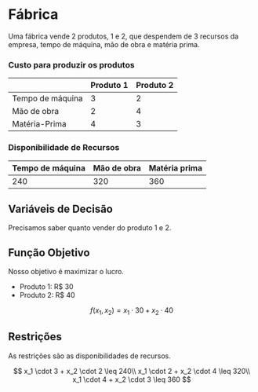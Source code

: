 # Fábrica
Uma fábrica vende 2 produtos, 1 e 2, que despendem de 3 recursos da empresa,
tempo de máquina, mão de obra e matéria prima.

### Custo para produzir os produtos

|                  | Produto 1 | Produto 2 |
|------------------|-----------|-----------|
| Tempo de máquina | 3         | 2         |
| Mão de obra      | 2         | 4         |
| Matéria-Prima    | 4         | 3         |

### Disponibilidade de Recursos

| Tempo de máquina | Mão de obra | Matéria prima |
|------------------|-------------|---------------|
| 240              | 320         | 360           |

## Variáveis de Decisão
Precisamos saber quanto vender do produto 1 e 2.

## Função Objetivo
Nosso objetivo é maximizar o lucro.
- Produto 1: R$ 30
- Produto 2: R$ 40

$$
    f(x_1, x_2) = x_1 \cdot 30 + x_2 \cdot 40
$$

## Restrições
As restrições são as disponibilidades de recursos.

$$
    x_1 \cdot 3 + x_2 \cdot 2 \leq 240\\
    x_1 \cdot 2 + x_2 \cdot 4 \leq 320\\
    x_1 \cdot 4 + x_2 \cdot 3 \leq 360
$$